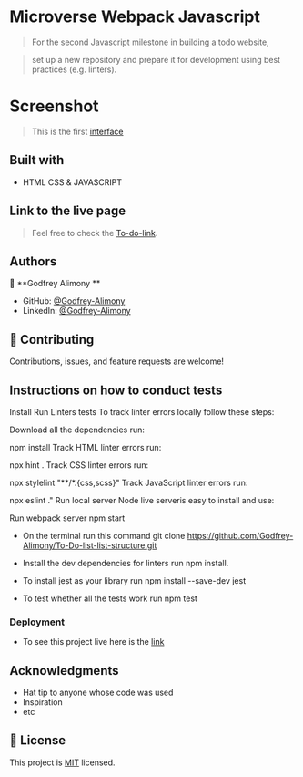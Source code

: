 # Microverse Webpack Javascript

> For the second Javascript milestone in building a todo website,

> set up a new repository and prepare it for development using best practices (e.g. linters).

# Screenshot

> This is the first [interface](./screenshots/inage12.png)

## Built with

- HTML CSS & JAVASCRIPT

## Link to the live page

> Feel free to check the [To-do-link]().

## Authors

👤 **Godfrey Alimony **

- GitHub: [@Godfrey-Alimony](https://github.com/Godfrey-Alimony)
- LinkedIn: [@Godfrey-Alimony](https://www.linkedin.com/in/alimony-godfrey-8aba3136/)

## 🤝 Contributing

Contributions, issues, and feature requests are welcome!

## Instructions on how to conduct tests

Install
Run Linters tests
To track linter errors locally follow these steps:

Download all the dependencies run:

npm install
Track HTML linter errors run:

npx hint .
Track CSS linter errors run:

npx stylelint "**/*.{css,scss}"
Track JavaScript linter errors run:

npx eslint ."
Run local server
Node live serveris easy to install and use:

Run webpack server
  npm start

- On the terminal run this command git clone https://github.com/Godfrey-Alimony/To-Do-list-list-structure.git

- Install the dev dependencies for linters run npm install.

- To install jest as your library run npm install --save-dev jest

- To test whether all the tests work run npm test

### Deployment

- To see this project live here is the [link]()

## Acknowledgments

- Hat tip to anyone whose code was used
- Inspiration
- etc

## 📝 License

This project is [MIT](./MIT.md) licensed.
